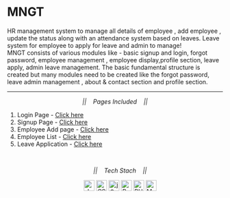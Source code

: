 # MNGT
HR management system to manage all details of employee , add employee , update the status  along with an attendance system based on leaves. Leave system for employee to apply for leave and admin to manage!
<br>
MNGT consists of various modules like - basic signup and login, forgot password, employee management , employee display,profile section, leave apply, admin leave management. The basic fundamental structure is created but many modules need to be created like the forgot password, leave admin management , about & contact section and profile section.
<hr>
<p align="center">
  <i>||&nbsp&nbsp&nbsp Pages Included &nbsp&nbsp&nbsp||</i>
  <p align="center">
 <ol>
   <li>Login Page - <a href="https://pick-a-bag.000webhostapp.com/index%20-%20Copy.php" title="Login page">Click here </a></li>
   <li>Signup Page - <a href="https://pick-a-bag.000webhostapp.com/signup.php" title="signup page">Click here </a></li> 
   <li>Employee Add page - <a href="https://pick-a-bag.000webhostapp.com/employee_add.php" title="Add page">Click here </a></li>
   <li>Employee List - <a href="https://pick-a-bag.000webhostapp.com/employee.php" title="List page">Click here </a></li>
   <li>Leave Application - <a href="https://pick-a-bag.000webhostapp.com/leave.php" title="Leave application">Click here </a></li>
 </p>

<br>
<p align="center">
  <i>||&nbsp&nbsp&nbsp Tech Stach &nbsp&nbsp&nbsp||</i>
<p align="center">
    <a href="https://developer.mozilla.org/en-US/docs/Web/JavaScript" title="JavaScript"><img src="https://github.com/tomchen/stack-icons/blob/master/logos/javascript.svg" alt="JavaScript" width="25px" height="25px"></a>
 <a href="https://www.w3.org/TR/CSS/" title="CSS3"><img src="https://github.com/tomchen/stack-icons/blob/master/logos/css-3.svg" alt="CSS3" width="25px" height="25px"></a>
 <a href="https://jquery.com/" title="jQuery"><img src="https://github.com/tomchen/stack-icons/blob/master/logos/jquery-icon.svg" alt="jQuery" width="25px" height="25px"></a>
 <a href="https://getbootstrap.com/" title="Bootstrap"><img src="https://github.com/tomchen/stack-icons/blob/master/logos/bootstrap.svg" alt="Bootstrap" width="25px" height="25px"></a>
 <a href="https://php.net/" title="PHP"><img src="https://github.com/tomchen/stack-icons/blob/master/logos/php.svg" alt="PHP" width="25px" height="25px"></a>
<a href="https://dev.mysql.com/" title="MySQL"><img src="https://github.com/tomchen/stack-icons/blob/master/logos/mysql.svg" alt="MySQL" width="25px" height="25px"></a>
</p>

